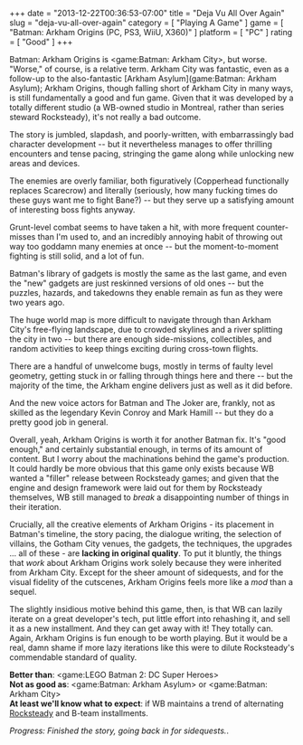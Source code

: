 +++
date = "2013-12-22T00:36:53-07:00"
title = "Deja Vu All Over Again"
slug = "deja-vu-all-over-again"
category = [ "Playing A Game" ]
game = [ "Batman: Arkham Origins (PC, PS3, WiiU, X360)" ]
platform = [ "PC" ]
rating = [ "Good" ]
+++

Batman: Arkham Origins is <game:Batman: Arkham City>, but worse.  "Worse," of course, is a relative term.  Arkham City was fantastic, even as a follow-up to the also-fantastic [Arkham Asylum](game:Batman: Arkham Asylum); Arkham Origins, though falling short of Arkham City in many ways, is still fundamentally a good and fun game.  Given that it was developed by a totally different studio (a WB-owned studio in Montreal, rather than series steward Rocksteady), it's not really a bad outcome.

The story is jumbled, slapdash, and poorly-written, with embarrassingly bad character development -- but it nevertheless manages to offer thrilling encounters and tense pacing, stringing the game along while unlocking new areas and devices.

The enemies are overly familiar, both figuratively (Copperhead functionally replaces Scarecrow) and literally (seriously, how many fucking times do these guys want me to fight Bane?) -- but they serve up a satisfying amount of interesting boss fights anyway.

Grunt-level combat seems to have taken a hit, with more frequent counter-misses than I'm used to, and an incredibly annoying habit of throwing out way too goddamn many enemies at once -- but the moment-to-moment fighting is still solid, and a lot of fun.

Batman's library of gadgets is mostly the same as the last game, and even the "new" gadgets are just reskinned versions of old ones -- but the puzzles, hazards, and takedowns they enable remain as fun as they were two years ago.

The huge world map is more difficult to navigate through than Arkham City's free-flying landscape, due to crowded skylines and a river splitting the city in two -- but there are enough side-missions, collectibles, and random activities to keep things exciting during cross-town flights.

There are a handful of unwelcome bugs, mostly in terms of faulty level geometry, getting stuck in or falling through things here and there -- but the majority of the time, the Arkham engine delivers just as well as it did before.

And the new voice actors for Batman and The Joker are, frankly, not as skilled as the legendary Kevin Conroy and Mark Hamill -- but they do a pretty good job in general.

Overall, yeah, Arkham Origins is worth it for another Batman fix.  It's "good enough," and certainly substantial enough, in terms of its amount of content.  But I worry about the machinations behind the game's production.  It could hardly be more obvious that this game only exists because WB wanted a "filler" release between Rocksteady games; and given that the engine and design framework were laid out for them by Rocksteady themselves, WB still managed to <i>break</i> a disappointing number of things in their iteration.

Crucially, all the creative elements of Arkham Origins - its placement in Batman's timeline, the story pacing, the dialogue writing, the selection of villains, the Gotham City venues, the gadgets, the techniques, the upgrades ... all of these - are <b>lacking in original quality</b>.  To put it bluntly, the things that <i>work</i> about Arkham Origins work solely because they were inherited from Arkham City.  Except for the sheer amount of sidequests, and for the visual fidelity of the cutscenes, Arkham Origins feels more like a <i>mod</i> than a sequel.

The slightly insidious motive behind this game, then, is that WB can lazily iterate on a great developer's tech, put little effort into rehashing it, and sell it as a new installment.  And they can get away with it!  They totally can.  Again, Arkham Origins is fun enough to be worth playing.  But it would be a real, damn shame if more lazy iterations like this were to dilute Rocksteady's commendable standard of quality.

<b>Better than</b>: <game:LEGO Batman 2: DC Super Heroes>  
<b>Not as good as</b>: <game:Batman: Arkham Asylum> or <game:Batman: Arkham City>  
<b>At least we'll know what to expect</b>: if WB maintains a trend of alternating <a href="http://www.joystiq.com/2012/07/11/report-rocksteadys-next-batman-game-to-be-a-silver-age-based-p/">Rocksteady</a> and B-team installments.

<i>Progress: Finished the story, going back in for sidequests.</i>.